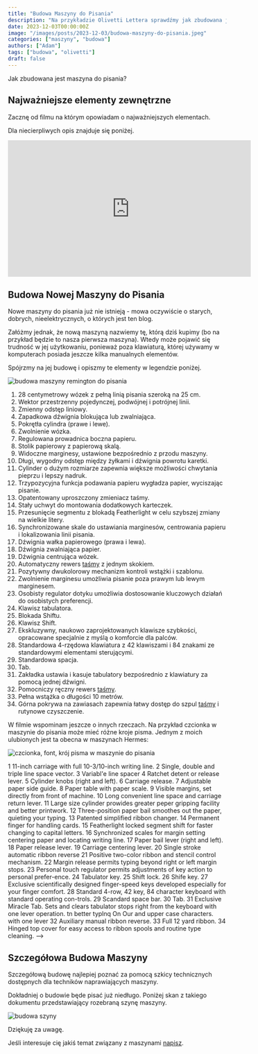 ```yaml
---
title: "Budowa Maszyny do Pisania"
description: "Na przykładzie Olivetti Lettera sprawdźmy jak zbudowana jest maszyna do pisania."
date: 2023-12-03T00:00:00Z
image: "/images/posts/2023-12-03/budowa-maszyny-do-pisania.jpeg"
categories: ["maszyny", "budowa"]
authors: ["Adam"]
tags: ["budowa", "olivetti"]
draft: false
---
```


Jak zbudowana jest maszyna do pisania?

## Najważniejsze elementy zewnętrzne

Zacznę od filmu na którym opowiadam o najważniejszych elementach.

Dla niecierpliwych opis znajduje się poniżej.

<div className="flex flex-row justify-center my-5 py-4">
<iframe width="560" height="315" src="https://www.youtube.com/embed/kU8nwN2DJyw?si=gGQrRXA0QErrSIk2" title="YouTube video player" frameborder="0" allow="accelerometer; autoplay; clipboard-write; encrypted-media; gyroscope; picture-in-picture; web-share" allowfullscreen></iframe>
</div>

## Budowa Nowej Maszyny do Pisania

Nowe maszyny do pisania już nie istnieją - mowa oczywiście o starych, dobrych, nieelektrycznych, o których jest ten blog.

Załóżmy jednak, że nową maszyną nazwiemy tę, którą dziś kupimy (bo na przykład będzie to nasza pierwsza maszyna). Wtedy może pojawić się trudność w jej użytkowaniu, ponieważ poza klawiaturą, której używamy w komputerach posiada jeszcze kilka manualnych elementów.

Spójrzmy na jej budowę i opiszmy te elementy w legendzie poniżej.

![budowa maszyny remington do pisania](./images/posts/2023-12-03/legenda-budowa-maszyny-do-pisania.jpg)

1. 28 centymetrowy wózek z pełną linią pisania szeroką na 25 cm.
2. Wektor przestrzenny pojedynczej, podwójnej i potrójnej linii.
3. Zmienny odstęp liniowy.
4. Zapadkowa dźwignia blokująca lub zwalniająca.
5. Pokrętła cylindra (prawe i lewe).
6. Zwolnienie wózka.
7. Regulowana prowadnica boczna papieru.
8. Stolik papierowy z papierową skalą.
9. Widoczne marginesy, ustawione bezpośrednio z przodu maszyny.
10. Długi, wygodny odstęp między żyłkami i dźwignia powrotu karetki.
11. Cylinder o dużym rozmiarze zapewnia większe możliwości chwytania pieprzu i lepszy nadruk.
12. Trzypozycyjna funkcja podawania papieru wygładza papier, wyciszając pisanie.
13. Opatentowany uproszczony zmieniacz taśmy.
14. Stały uchwyt do montowania dodatkowych karteczek.
15. Przesunięcie segmentu z blokadą Featherlight w celu szybszej zmiany na wielkie litery.
16. Synchronizowane skale do ustawiania marginesów, centrowania papieru i lokalizowania linii pisania.
17. Dźwignia wałka papierowego (prawa i lewa).
18. Dźwignia zwalniająca papier.
19. Dźwignia centrująca wózek.
20. Automatyczny rewers [taśmy][2] z jednym skokiem.
21. Pozytywny dwukolorowy mechanizm kontroli wstążki i szablonu.
22. Zwolnienie marginesu umożliwia pisanie poza prawym lub lewym marginesem.
23. Osobisty regulator dotyku umożliwia dostosowanie kluczowych działań do osobistych preferencji.
24. Klawisz tabulatora.
25. Blokada Shiftu.
26. Klawisz Shift.
27. Ekskluzywny, naukowo zaprojektowanych klawisze szybkości, opracowane specjalnie z myślą o komforcie dla palców.
28. Standardowa 4-rzędowa klawiatura z 42 klawiszami i 84 znakami ze standardowymi elementami sterującymi.
29. Standardowa spacja.
30. Tab.
31. Zakładka ustawia i kasuje tabulatory bezpośrednio z klawiatury za pomocą jednej dźwigni.
32. Pomocniczy ręczny rewers [taśmy][2].
33. Pełna wstążka o długości 10 metrów.
34. Górna pokrywa na zawiasach zapewnia łatwy dostęp do szpul [taśmy][2] i rutynowe czyszczenie.

W filmie wspominam jeszcze o innych rzeczach. Na przykład czcionka w maszynie do pisania może mieć różne kroje pisma. Jednym z moich ulubionych jest ta obecna w maszynach Hermes:

![czcionka, font, krój pisma w maszynie do pisania](./images/posts/2023-12-03/hermes-3000-font.webp)


<div className="hidden">
1 11-inch carriage with full 10-3/10-inch writing line.
2 Single, double and triple line space vector.
3 Variabl'e line spacer
4 Ratchet detent or release lever.
5 Cylinder knobs (right and left).
6 Carriage release.
7 Adjustable paper side guide.
8 Paper table with paper scale.
9 Visible margins, set directly from front of machine.
10 Long convenient line space and carriage return lever.
11 Large size cylinder prowides greater peper gripping facility and better printwork.
12 Three-position paper bail smoothes out the paper, quieting your typing.
13 Patented simplified ribbon changer.
14 Permanent finger for handling cards.
15 Featherlight locked segment shift for faster changing to capital letters.
16 Synchronized scales for margin setting centering paper and locating writing line.
17 Paper bail lever (right and left).
18 Paper release lever.
19 Carriage centering lever.
20 Single stroke automatic ribbon reverse
21 Positive two-color ribbon and stencil control mechanism.
22 Margin release permits typing beyond right or left margin stops.
23 Personal touch regulator permits adjustments of key action to personal prefer-ence.
24 Tabulator key.
25 Shift lock.
26 Shife key.
27 Exclusive scientifically designed finger-speed keys developed especially for your finger comfort.
28 Standard 4-row, 42 key, 84 character keyboard with standard operating con-trols.
29 Scandard space bar.
30 Tab.
31 Exclusive Miracle Tab. Sets and clears tabulator stops right from the keyboard with one lever operation.
tn better typlnq On Our and upper case characters. with one lever
32 Auxiliary manual ribbon reverse.
33 Full 12 yard ribbon.
34 Hinged top cover for easy access to ribbon spools and routine type cleaning. -->
</div>


## Szczegółowa Budowa Maszyny

Szczegółową budowę najlepiej poznać za pomocą szkicy technicznych dostępnych dla techników naprawiających maszyny.

Dokładniej o budowie będe pisać już niedługo. Poniżej skan z takiego dokumentu przedstawiający rozebraną  szynę maszyny.

![budowa szyny](./images/posts/2023-12-03/budowa-maszyny-remington-nowej.jpg)

Dziękuję za uwagę.

Jeśli interesuje cię jakiś temat związany z maszynami [napisz][1].


[1]: https://maszynopisanie.pl/contact
[2]: https://maszynopisanie.pl/2023-05-26-jak-zmienic-wstazke-w-maszynie-do-pisania
